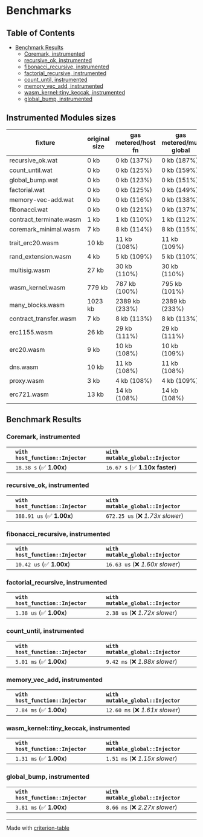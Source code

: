 # Benchmarks

## Table of Contents

- [Benchmark Results](#benchmark-results)
    - [Coremark, instrumented](#coremark,-instrumented)
    - [recursive_ok, instrumented](#recursive_ok,-instrumented)
    - [fibonacci_recursive, instrumented](#fibonacci_recursive,-instrumented)
    - [factorial_recursive, instrumented](#factorial_recursive,-instrumented)
    - [count_until, instrumented](#count_until,-instrumented)
    - [memory_vec_add, instrumented](#memory_vec_add,-instrumented)
    - [wasm_kernel::tiny_keccak, instrumented](#wasm_kernel::tiny_keccak,-instrumented)
    - [global_bump, instrumented](#global_bump,-instrumented)

## Instrumented Modules sizes

| fixture                      |  original size   | gas metered/host fn | gas metered/mut global | size diff |
|------------------------------|------------------|---------------------|------------------------|-----------|
| recursive_ok.wat             |             0 kb |         0 kb (137%) |            0 kb (187%) |      +35% |
| count_until.wat              |             0 kb |         0 kb (125%) |            0 kb (159%) |      +26% |
| global_bump.wat              |             0 kb |         0 kb (123%) |            0 kb (151%) |      +22% |
| factorial.wat                |             0 kb |         0 kb (125%) |            0 kb (149%) |      +19% |
| memory-vec-add.wat           |             0 kb |         0 kb (116%) |            0 kb (138%) |      +18% |
| fibonacci.wat                |             0 kb |         0 kb (121%) |            0 kb (137%) |      +13% |
| contract_terminate.wasm      |             1 kb |         1 kb (110%) |            1 kb (112%) |       +2% |
| coremark_minimal.wasm        |             7 kb |         8 kb (114%) |            8 kb (115%) |       +0% |
| trait_erc20.wasm             |            10 kb |        11 kb (108%) |           11 kb (109%) |       +0% |
| rand_extension.wasm          |             4 kb |         5 kb (109%) |            5 kb (110%) |       +0% |
| multisig.wasm                |            27 kb |        30 kb (110%) |           30 kb (110%) |       +0% |
| wasm_kernel.wasm             |           779 kb |       787 kb (100%) |          795 kb (101%) |       +0% |
| many_blocks.wasm             |          1023 kb |      2389 kb (233%) |         2389 kb (233%) |       +0% |
| contract_transfer.wasm       |             7 kb |         8 kb (113%) |            8 kb (113%) |       +0% |
| erc1155.wasm                 |            26 kb |        29 kb (111%) |           29 kb (111%) |       +0% |
| erc20.wasm                   |             9 kb |        10 kb (108%) |           10 kb (109%) |       +0% |
| dns.wasm                     |            10 kb |        11 kb (108%) |           11 kb (108%) |       +0% |
| proxy.wasm                   |             3 kb |         4 kb (108%) |            4 kb (109%) |       +0% |
| erc721.wasm                  |            13 kb |        14 kb (108%) |           14 kb (108%) |       +0% |


## Benchmark Results

### Coremark, instrumented

|        | `with host_function::Injector`          | `with mutable_global::Injector`           |
|:-------|:----------------------------------------|:----------------------------------------- |
|        | `18.38 s` (✅ **1.00x**)                 | `16.67 s` (✅ **1.10x faster**)            |

### recursive_ok, instrumented

|        | `with host_function::Injector`          | `with mutable_global::Injector`           |
|:-------|:----------------------------------------|:----------------------------------------- |
|        | `388.91 us` (✅ **1.00x**)               | `672.25 us` (❌ *1.73x slower*)            |

### fibonacci_recursive, instrumented

|        | `with host_function::Injector`          | `with mutable_global::Injector`           |
|:-------|:----------------------------------------|:----------------------------------------- |
|        | `10.42 us` (✅ **1.00x**)                | `16.63 us` (❌ *1.60x slower*)             |

### factorial_recursive, instrumented

|        | `with host_function::Injector`          | `with mutable_global::Injector`           |
|:-------|:----------------------------------------|:----------------------------------------- |
|        | `1.38 us` (✅ **1.00x**)                 | `2.38 us` (❌ *1.72x slower*)              |

### count_until, instrumented

|        | `with host_function::Injector`          | `with mutable_global::Injector`           |
|:-------|:----------------------------------------|:----------------------------------------- |
|        | `5.01 ms` (✅ **1.00x**)                 | `9.42 ms` (❌ *1.88x slower*)              |

### memory_vec_add, instrumented

|        | `with host_function::Injector`          | `with mutable_global::Injector`           |
|:-------|:----------------------------------------|:----------------------------------------- |
|        | `7.84 ms` (✅ **1.00x**)                 | `12.60 ms` (❌ *1.61x slower*)             |

### wasm_kernel::tiny_keccak, instrumented

|        | `with host_function::Injector`          | `with mutable_global::Injector`           |
|:-------|:----------------------------------------|:----------------------------------------- |
|        | `1.31 ms` (✅ **1.00x**)                 | `1.51 ms` (❌ *1.15x slower*)              |

### global_bump, instrumented

|        | `with host_function::Injector`          | `with mutable_global::Injector`           |
|:-------|:----------------------------------------|:----------------------------------------- |
|        | `3.81 ms` (✅ **1.00x**)                 | `8.66 ms` (❌ *2.27x slower*)              |

---
Made with [criterion-table](https://github.com/nu11ptr/criterion-table)

